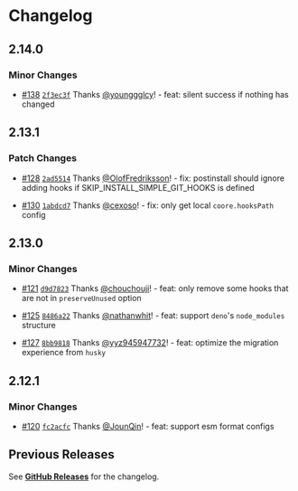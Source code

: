 # Changelog

## 2.14.0

### Minor Changes

- [#138](https://github.com/toplenboren/simple-git-hooks/pull/138) [`2f3ec3f`](https://github.com/toplenboren/simple-git-hooks/commit/2f3ec3f95d895c46f0b9c7229504967a21f2a6cf) Thanks [@younggglcy](https://github.com/younggglcy)! - feat: silent success if nothing has changed

## 2.13.1

### Patch Changes

- [#128](https://github.com/toplenboren/simple-git-hooks/pull/128) [`2ad5514`](https://github.com/toplenboren/simple-git-hooks/commit/2ad5514dbbfbf11ffef9414c64d15a2dbe8ea756) Thanks [@OlofFredriksson](https://github.com/OlofFredriksson)! - fix: postinstall should ignore adding hooks if SKIP_INSTALL_SIMPLE_GIT_HOOKS is defined

- [#130](https://github.com/toplenboren/simple-git-hooks/pull/130) [`1abdcd7`](https://github.com/toplenboren/simple-git-hooks/commit/1abdcd7fd486058db76fe930542fd75e335ee462) Thanks [@cexoso](https://github.com/cexoso)! - fix: only get local `coore.hooksPath` config

## 2.13.0

### Minor Changes

- [#121](https://github.com/toplenboren/simple-git-hooks/pull/121) [`d9d7823`](https://github.com/toplenboren/simple-git-hooks/commit/d9d7823b8cef0a91a5aef37c2d5a9b913b61c1a0) Thanks [@chouchouji](https://github.com/chouchouji)! - feat: only remove some hooks that are not in `preserveUnused` option

- [#125](https://github.com/toplenboren/simple-git-hooks/pull/125) [`8486a22`](https://github.com/toplenboren/simple-git-hooks/commit/8486a2211340fcf14f6b534c862fb000961be115) Thanks [@nathanwhit](https://github.com/nathanwhit)! - feat: support `deno`'s `node_modules` structure

- [#127](https://github.com/toplenboren/simple-git-hooks/pull/127) [`8bb9818`](https://github.com/toplenboren/simple-git-hooks/commit/8bb9818876f11a2295ea8f80f666a5ee8e8ae13a) Thanks [@yyz945947732](https://github.com/yyz945947732)! - feat: optimize the migration experience from `husky`

## 2.12.1

### Minor Changes

- [#120](https://github.com/toplenboren/simple-git-hooks/pull/120) [`fc2acfc`](https://github.com/toplenboren/simple-git-hooks/commit/fc2acfc92830b0195e17a3fbcca4db90e3fa275b) Thanks [@JounQin](https://github.com/JounQin)! - feat: support esm format configs

## Previous Releases

See [**GitHub Releases**](https://github.com/toplenboren/simple-git-hooks/releases) for the changelog.
